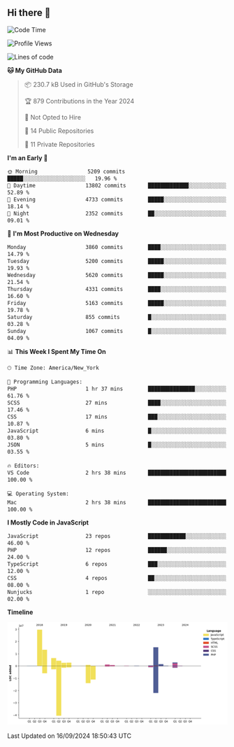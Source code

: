 ## Hi there 👋

<!--START_SECTION:waka-->
![Code Time](http://img.shields.io/badge/Code%20Time-300%20hrs%2012%20mins-blue)

![Profile Views](http://img.shields.io/badge/Profile%20Views-0-blue)

![Lines of code](https://img.shields.io/badge/From%20Hello%20World%20I%27ve%20Written-82.7%20million%20lines%20of%20code-blue)

**🐱 My GitHub Data** 

> 📦 230.7 kB Used in GitHub's Storage 
 > 
> 🏆 879 Contributions in the Year 2024
 > 
> 🚫 Not Opted to Hire
 > 
> 📜 14 Public Repositories 
 > 
> 🔑 11 Private Repositories 
 > 
**I'm an Early 🐤** 

```text
🌞 Morning                5209 commits        █████░░░░░░░░░░░░░░░░░░░░   19.96 % 
🌆 Daytime                13802 commits       █████████████░░░░░░░░░░░░   52.89 % 
🌃 Evening                4733 commits        █████░░░░░░░░░░░░░░░░░░░░   18.14 % 
🌙 Night                  2352 commits        ██░░░░░░░░░░░░░░░░░░░░░░░   09.01 % 
```
📅 **I'm Most Productive on Wednesday** 

```text
Monday                   3860 commits        ████░░░░░░░░░░░░░░░░░░░░░   14.79 % 
Tuesday                  5200 commits        █████░░░░░░░░░░░░░░░░░░░░   19.93 % 
Wednesday                5620 commits        █████░░░░░░░░░░░░░░░░░░░░   21.54 % 
Thursday                 4331 commits        ████░░░░░░░░░░░░░░░░░░░░░   16.60 % 
Friday                   5163 commits        █████░░░░░░░░░░░░░░░░░░░░   19.78 % 
Saturday                 855 commits         █░░░░░░░░░░░░░░░░░░░░░░░░   03.28 % 
Sunday                   1067 commits        █░░░░░░░░░░░░░░░░░░░░░░░░   04.09 % 
```


📊 **This Week I Spent My Time On** 

```text
🕑︎ Time Zone: America/New_York

💬 Programming Languages: 
PHP                      1 hr 37 mins        ███████████████░░░░░░░░░░   61.76 % 
SCSS                     27 mins             ████░░░░░░░░░░░░░░░░░░░░░   17.46 % 
CSS                      17 mins             ███░░░░░░░░░░░░░░░░░░░░░░   10.87 % 
JavaScript               6 mins              █░░░░░░░░░░░░░░░░░░░░░░░░   03.80 % 
JSON                     5 mins              █░░░░░░░░░░░░░░░░░░░░░░░░   03.55 % 

🔥 Editors: 
VS Code                  2 hrs 38 mins       █████████████████████████   100.00 % 

💻 Operating System: 
Mac                      2 hrs 38 mins       █████████████████████████   100.00 % 
```

**I Mostly Code in JavaScript** 

```text
JavaScript               23 repos            ████████████░░░░░░░░░░░░░   46.00 % 
PHP                      12 repos            ██████░░░░░░░░░░░░░░░░░░░   24.00 % 
TypeScript               6 repos             ███░░░░░░░░░░░░░░░░░░░░░░   12.00 % 
CSS                      4 repos             ██░░░░░░░░░░░░░░░░░░░░░░░   08.00 % 
Nunjucks                 1 repo              ░░░░░░░░░░░░░░░░░░░░░░░░░   02.00 % 
```



**Timeline**

![Lines of Code chart](https://raw.githubusercontent.com/wilbertcaba/wilbertcaba/main/assets/bar_graph.png)


 Last Updated on 16/09/2024 18:50:43 UTC
<!--END_SECTION:waka-->

<!--
**wilbertcaba/wilbertcaba** is a ✨ _special_ ✨ repository because its `README.md` (this file) appears on your GitHub profile.

Here are some ideas to get you started:

- 🔭 I’m currently working on ...
- 🌱 I’m currently learning ...
- 👯 I’m looking to collaborate on ...
- 🤔 I’m looking for help with ...
- 💬 Ask me about ...
- 📫 How to reach me: ...
- 😄 Pronouns: ...
- ⚡ Fun fact: ...
-->
